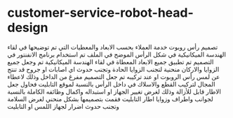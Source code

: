 # customer-service-robot-head-design
تصميم رأس روبوت خدمة العملاء بحسب الابعاد والمعطيات التي تم توضيحها في لقاء الهندسة الميكانيكية
في شكل الرأس الموضح في الملف تم استخدام برنامج الانفنتور في التصميم
تم تطبيق جميع الابعاد المعطاة في لقاء الهندسة الميكانيكية 
تم وجعل جميع الزوايا والاركان منحنية لتجنب الزوايا الحادة وتجنب حدوث اي اصابات او جروح قد تنتج عن لمس رأس الروبوت او عند تركيبه
تم جعل التصميم مفرغ من الداخل وذلك لاعطاء المجال لتركيب القطع والاسلاك في داخل الرأس
بالنسبة لموقع التابليت فحاول جعل الاطار قابل للأزالة وذلك لغرض تغيير الجهاز او استبداله واكمال وظائفه الكاملة 
بالنسبة لجوانب واطراف وزوايا اطار التابليت فقمت بتصميمها بشكل منحني لغرض السلامة وتجنب حدوث اضرار لجهاز اللمس او التابليت

